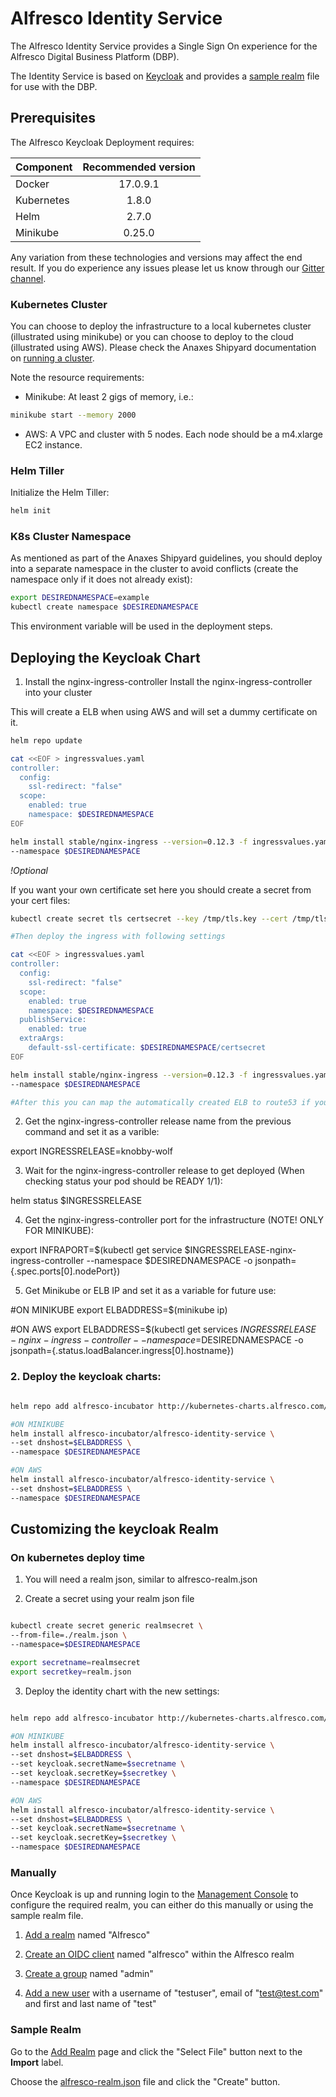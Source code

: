 # Alfresco Identity Service

The Alfresco Identity Service provides a Single Sign On experience for the Alfresco Digital Business Platform (DBP).

The Identity Service is based on [Keycloak](http://www.keycloak.org) and provides a [sample realm](./alfresco-realm.json) file for use with the DBP.

## Prerequisites

The Alfresco Keycloak Deployment requires:

| Component        | Recommended version |
| ------------- |:-------------:|
| Docker     | 17.0.9.1 |
| Kubernetes | 1.8.0    |
| Helm       | 2.7.0    |
| Minikube   | 0.25.0   |

Any variation from these technologies and versions may affect the end result. If you do experience any issues please let us know through our [Gitter channel](https://gitter.im/Alfresco/platform-services?utm_source=share-link&utm_medium=link&utm_campaign=share-link).

### Kubernetes Cluster

You can choose to deploy the infrastructure to a local kubernetes cluster (illustrated using minikube) or you can choose to deploy to the cloud (illustrated using AWS).
Please check the Anaxes Shipyard documentation on [running a cluster](https://github.com/Alfresco/alfresco-anaxes-shipyard/blob/master/SECRETS.md).

Note the resource requirements:
* Minikube: At least 2 gigs of memory, i.e.:
```bash
minikube start --memory 2000
```
* AWS: A VPC and cluster with 5 nodes. Each node should be a m4.xlarge EC2 instance.

### Helm Tiller

Initialize the Helm Tiller:
```bash
helm init
```

### K8s Cluster Namespace

As mentioned as part of the Anaxes Shipyard guidelines, you should deploy into a separate namespace in the cluster to avoid conflicts (create the namespace only if it does not already exist):
```bash
export DESIREDNAMESPACE=example
kubectl create namespace $DESIREDNAMESPACE
```

This environment variable will be used in the deployment steps.

## Deploying the Keycloak Chart

1. Install the nginx-ingress-controller
Install the nginx-ingress-controller into your cluster

This will create a ELB when using AWS and will set a dummy certificate on it.

```bash
helm repo update

cat <<EOF > ingressvalues.yaml
controller:
  config:
    ssl-redirect: "false"
  scope:
    enabled: true
    namespace: $DESIREDNAMESPACE
EOF

helm install stable/nginx-ingress --version=0.12.3 -f ingressvalues.yaml \
--namespace $DESIREDNAMESPACE
```

*!Optional*

If you want your own certificate set here you should create a secret from your cert files:
```bash
kubectl create secret tls certsecret --key /tmp/tls.key --cert /tmp/tls.crt --namespace $DESIREDNAMESPACE

#Then deploy the ingress with following settings

cat <<EOF > ingressvalues.yaml
controller:
  config:
    ssl-redirect: "false"
  scope:
    enabled: true
    namespace: $DESIREDNAMESPACE
  publishService:
    enabled: true
  extraArgs:
    default-ssl-certificate: $DESIREDNAMESPACE/certsecret
EOF

helm install stable/nginx-ingress --version=0.12.3 -f ingressvalues.yaml \
--namespace $DESIREDNAMESPACE

#After this you can map the automatically created ELB to route53 if you're on AWS

```

2. Get the nginx-ingress-controller release name from the previous command and set it as a varible:

export INGRESSRELEASE=knobby-wolf

3. Wait for the nginx-ingress-controller release to get deployed (When checking status your pod should be READY 1/1):

helm status $INGRESSRELEASE

4. Get the nginx-ingress-controller port for the infrastructure (NOTE! ONLY FOR MINIKUBE):

export INFRAPORT=$(kubectl get service $INGRESSRELEASE-nginx-ingress-controller --namespace $DESIREDNAMESPACE -o jsonpath={.spec.ports[0].nodePort})

5. Get Minikube or ELB IP and set it as a variable for future use:

#ON MINIKUBE
export ELBADDRESS=$(minikube ip)

#ON AWS
export ELBADDRESS=$(kubectl get services $INGRESSRELEASE-nginx-ingress-controller --namespace=$DESIREDNAMESPACE -o jsonpath={.status.loadBalancer.ingress[0].hostname})

### 2. Deploy the keycloak charts:
```bash

helm repo add alfresco-incubator http://kubernetes-charts.alfresco.com/incubator

#ON MINIKUBE
helm install alfresco-incubator/alfresco-identity-service \
--set dnshost=$ELBADDRESS \
--namespace $DESIREDNAMESPACE

#ON AWS
helm install alfresco-incubator/alfresco-identity-service \
--set dnshost=$ELBADDRESS \
--namespace $DESIREDNAMESPACE
```

## Customizing the keycloak Realm

### On kubernetes deploy time

1. You will need a realm json, similar to alfresco-realm.json

2. Create a secret using your realm json file

```bash

kubectl create secret generic realmsecret \
--from-file=./realm.json \
--namespace=$DESIREDNAMESPACE

export secretname=realmsecret
export secretkey=realm.json
```

3. Deploy the identity chart with the new settings:

```bash

helm repo add alfresco-incubator http://kubernetes-charts.alfresco.com/incubator

#ON MINIKUBE
helm install alfresco-incubator/alfresco-identity-service \
--set dnshost=$ELBADDRESS \
--set keycloak.secretName=$secretname \
--set keycloak.secretKey=$secretkey \
--namespace $DESIREDNAMESPACE

#ON AWS
helm install alfresco-incubator/alfresco-identity-service \
--set dnshost=$ELBADDRESS \
--set keycloak.secretName=$secretname \
--set keycloak.secretKey=$secretkey \
--namespace $DESIREDNAMESPACE
```

### Manually

Once Keycloak is up and running login to the [Management Console](http://www.keycloak.org/docs/3.4/server_admin/index.html#admin-console) to configure the required realm, you can either do this manually or using the sample realm file.

1. [Add a realm](http://www.keycloak.org/docs/3.4/server_admin/index.html#_create-realm) named "Alfresco"

2. [Create an OIDC client](http://www.keycloak.org/docs/3.4/server_admin/index.html#oidc-clients) named "alfresco" within the Alfresco realm

3. [Create a group](http://www.keycloak.org/docs/3.4/server_admin/index.html#groups) named "admin"

4. [Add a new user](http://www.keycloak.org/docs/3.4/server_admin/index.html#_create-new-user) with a username of "testuser", email of "test@test.com" and first and last name of "test"

### Sample Realm

Go to the [Add Realm](http://www.keycloak.org/docs/3.4/server_admin/index.html#_create-realm) page and click the "Select File" button next to the **Import** label.

Choose the [alfresco-realm.json](./alfresco-realm.json) file and click the "Create" button.